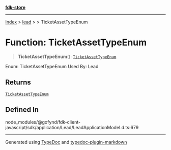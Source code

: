 [**fdk-store**](../../../README.md)
***

[Index](../../../API.md) > [lead](../../README.md) > [<internal>](../README.md) > TicketAssetTypeEnum

# Function: TicketAssetTypeEnum

> **TicketAssetTypeEnum**(): [`TicketAssetTypeEnum`](../type-aliases/type-alias.TicketAssetTypeEnum.md)

Enum: TicketAssetTypeEnum Used By: Lead

## Returns

[`TicketAssetTypeEnum`](../type-aliases/type-alias.TicketAssetTypeEnum.md)

## Defined In

node\_modules/@gofynd/fdk-client-javascript/sdk/application/Lead/LeadApplicationModel.d.ts:679

***
Generated using [TypeDoc](https://typedoc.org/) and [typedoc-plugin-markdown](https://www.npmjs.com/package/typedoc-plugin-markdown)
